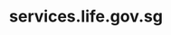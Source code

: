 ---
layout: homepage
title: services.life.gov.sg
notification: <p style="font-size:16px;font-family:poppins">Get <a href="https://go.life.gov.sg/tgzE" target="_blank">LifeSG app</a> on your mobile to access services on the go!<a href="/feedback/"></p>
favicon: /images/lifesg_fav.ico
image: /images/lifesg-logo.jpg
permalink: /
sections:
    - hero:
        title: Government Services in SG
        subtitle: Easier. Simpler.
        background: /images/hero banner3.jpeg
        dropdown:
            title: I want to...
            options:
            - title: Get Digitally Ready
              url: /government-services/get-digitally-ready/overview/
            - title: Get Support
              url: https://articles.life.gov.sg/financial-support-workers-self-employed/
            - title: Move House
              url: /government-services/move-house/overview/
            - title: Plan for Retirement
              url: /government-services/plan-for-retirement/overview/
            - title: Plan my Legacy
              url: /government-services/plan-legacy/overview/
    - infobar:
        title: Browse all
        description: Most used services and information put together for you.
        button: Government Services
        url: /government-services/overview/
    - infobar:
        title: Search by
        description: Planning for some of your major life decisions? Here are some recommendations for you.
        button: Life Events
        url: /life-events/overview/
    - infopic:
        title: Download Now
        image: /images/life-sg-qr-code.jpg
        alt: Download LifeSG Mobile QR code
        description: Access governments services on the go
        button: Install LifeSG app 
        url: https://go.life.gov.sg/tgzE
---